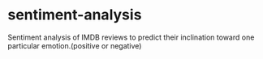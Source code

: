 # sentiment-analysis
Sentiment analysis of IMDB reviews to predict their inclination toward one particular emotion.(positive or negative)
